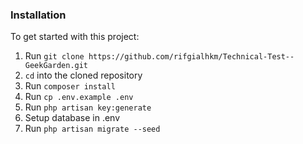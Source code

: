 ### Installation
To get started with this project:
1. Run `git clone https://github.com/rifgialhkm/Technical-Test--GeekGarden.git`
3. `cd` into the cloned repository
4. Run `composer install`
5. Run `cp .env.example .env`
6. Run `php artisan key:generate`
7. Setup database in .env
8. Run `php artisan migrate --seed`